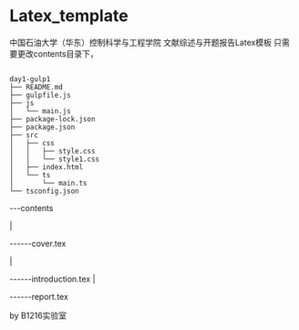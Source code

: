 # Latex_template
中国石油大学（华东）控制科学与工程学院 文献综述与开题报告Latex模板
只需要更改contents目录下，

```

day1-gulp1
├── README.md
├── gulpfile.js
├── js
│   └── main.js
├── package-lock.json
├── package.json
├── src
│   ├── css
│   │   ├── style.css
│   │   └── style1.css
│   ├── index.html
│   └── ts
│       └── main.ts
└── tsconfig.json
```

---contents

|

------cover.tex

|

------introduction.tex
|

------report.tex


by B1216实验室
